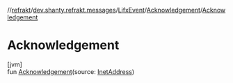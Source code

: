 //[refrakt](../../../../index.md)/[dev.shanty.refrakt.messages](../../index.md)/[LifxEvent](../index.md)/[Acknowledgement](index.md)/[Acknowledgement](-acknowledgement.md)

# Acknowledgement

[jvm]\
fun [Acknowledgement](-acknowledgement.md)(source: [InetAddress](https://docs.oracle.com/javase/8/docs/api/java/net/InetAddress.html))
